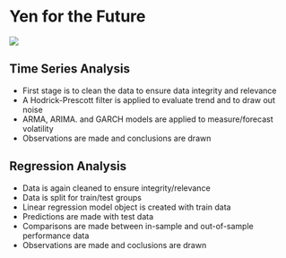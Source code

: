 # Yen for the Future

![](https://cdn.cheapoguides.com/wp-content/uploads/sites/3/2018/01/money-japanese-yen-iStock-109835538.jpg)

## Time Series Analysis

* First stage is to clean the data to ensure data integrity and relevance
* A Hodrick-Prescott filter is applied to evaluate trend and to draw out noise
* ARMA, ARIMA. and GARCH models are applied to measure/forecast volatility
* Observations are made and conclusions are drawn

## Regression Analysis

* Data is again cleaned to ensure integrity/relevance
* Data is split for train/test groups
* Linear regression model object is created with train data
* Predictions are made with test data
* Comparisons are made between in-sample and out-of-sample performance data
* Observations are made and coclusions are drawn